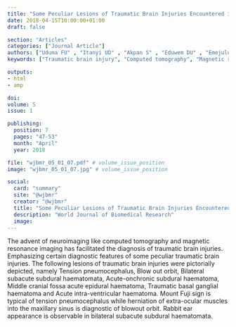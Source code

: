 ```yaml
---
title: "Some Peculiar Lesions of Traumatic Brain Injuries Encountered in Our Practice With Brief Discussion Imaging Manuscript"
date: 2018-04-15T10:00:00+01:00
draft: false

section: "Articles"
categories: ["Journal Article"]
authors: ["Uduma FU" , "Itanyi UD" , "Akpan S" , "Eduwem DU" , "Emejulu JKC"]
keywords: ["Traumatic brain injury", "Computed tomography", "Magnetic resonance imaging", "Pneumocephalus"]

outputs: 
- html
- amp

doi:
volume: 5
issue: 1

publishing:
  position: 7
  pages: "47-53"
  month: "April"
  year: 2018

file: "wjbmr_05_01_07.pdf" # volume_issue_position
image: "wjbmr_05_01_07.jpg" # volume_issue_position

social:
  card: "summary"
  site: "@wjbmr"
  creator: "@wjbmr"
  title: "Some Peculiar Lesions of Traumatic Brain Injuries Encountered in Our Practice With Brief Discussion Imaging Manuscript"
  description: "World Journal of Biomedical Research"
  image:
---
```

The advent of neuroimaging like computed tomography and magnetic resonance imaging has facilitated
the diagnosis of traumatic brain injuries. Emphasizing certain diagnostic features of some peculiar
traumatic brain injuries. The following lesions of traumatic brain injuries were pictorially depicted,
namely Tension pneumocephalus, Blow out orbit, Bilateral subacute subdural haematomata, Acute-onchronic subdural haematoma, Middle cranial fossa acute epidural haematoma, Traumatic basal ganglial
haematoma and Acute intra-ventricular haematoma. Mount Fuji sign is typical of tension
pneumocephalus while herniation of extra-ocular muscles into the maxillary sinus is diagnostic of blowout orbit. Rabbit ear appearance is observable in bilateral subacute subdural haematomata. 